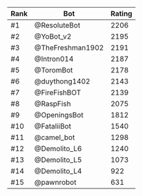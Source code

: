 Rank|Bot|Rating
---|---|---
#1|@ResoluteBot|2206
#2|@YoBot_v2|2195
#3|@TheFreshman1902|2191
#4|@Intron014|2187
#5|@ToromBot|2178
#6|@duythong1402|2143
#7|@FireFishBOT|2139
#8|@RaspFish|2075
#9|@OpeningsBot|1812
#10|@FataliiBot|1540
#11|@camel_bot|1298
#12|@Demolito_L6|1240
#13|@Demolito_L5|1073
#14|@Demolito_L4|922
#15|@pawnrobot|631
